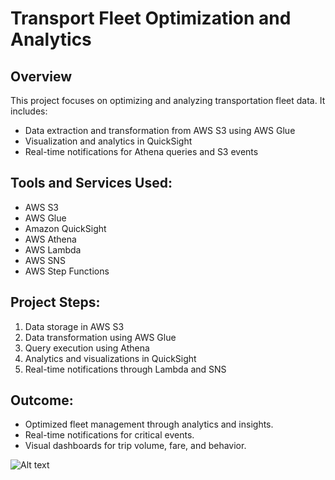 # Transport Fleet Optimization and Analytics

## Overview
This project focuses on optimizing and analyzing transportation fleet data. It includes:
- Data extraction and transformation from AWS S3 using AWS Glue
- Visualization and analytics in QuickSight
- Real-time notifications for Athena queries and S3 events

## Tools and Services Used:
- AWS S3
- AWS Glue
- Amazon QuickSight
- AWS Athena
- AWS Lambda
- AWS SNS
- AWS Step Functions

## Project Steps:
1. Data storage in AWS S3
2. Data transformation using AWS Glue
3. Query execution using Athena
4. Analytics and visualizations in QuickSight
5. Real-time notifications through Lambda and SNS

## Outcome:
- Optimized fleet management through analytics and insights.
- Real-time notifications for critical events.
- Visual dashboards for trip volume, fare, and behavior.

![Alt text](transport-fleet-analytics-aws/Architecture_Diagram.png)
